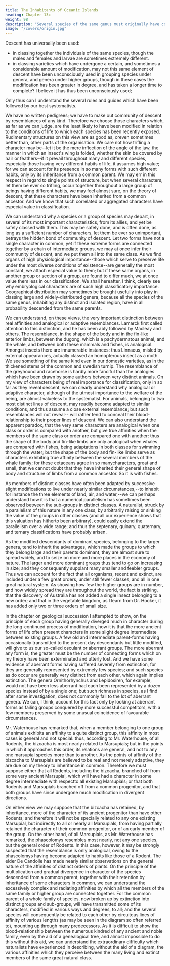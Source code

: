 ```yaml
---
title: The Inhabitants of Oceanic Islands
heading: Chapter 13c
weight: 98
description: "Several species of the same genus must originally have come from the same source"
image: "/covers/origin.jpg"
---
```



Descent has universally been used:
- in classing together the individuals of the same species, though the males and females and larvae are sometimes extremely different.
- in classing varieties which have undergone a certain, and sometimes a considerable amount of modification, may not this same element of descent have been unconsciously used in grouping species under genera, and genera under higher groups, though in these cases the modification has been greater in degree, and has taken a longer time to complete? I believe it has thus been
unconsciously used; 

Only thus can I understand the several rules and guides which have been
followed by our best systematists. 

We have no written pedigrees; we have to make out community of descent by resemblances of any kind. Therefore we choose those characters which, as far as we can judge, are the least likely to have been modified in relation to the conditions of life to which each species has been recently exposed. Rudimentary structures on this view are as good as, oreven sometimes better than, other parts of the organisation. We care not how trifling a character may be--let it be the mere inflection of the angle of the jaw, the manner in which an insect's wing is folded, whether the skin be covered by hair or feathers--if it prevail throughout many and different species, especially those having very different habits of life, it assumes high value; for we can account for its presence in so many forms with such different habits, only by its inheritance from a common parent. We may err in this respect in regard to single points of structure, but when several characters, let them be ever so trifling, occur together throughout a large group of beings having different habits, we may feel almost sure, on the theory of descent, that these characters have been inherited from a common ancestor. And we know that such correlated or aggregated characters
have especial value in classification.


We can understand why a species or a group of species may depart, in several of its most important
characteristics, from its allies, and yet be safely classed with them. This may be safely done, and is
often done, as long as a sufficient number of characters, let them be ever so unimportant, betrays
the hidden bond of community of descent. Let two forms have not a single character in common,
yet if these extreme forms are connected together by a chain of intermediate groups, we may at
once infer their community of descent, and we put them all into the same class. As we find organs
of high physiological importance--those which serve to preserve life under the most diverse
conditions of existence--are generally the most constant, we attach especial value to them; but if
these same organs, in another group or section of a group, are found to differ much, we at once
value them less in our classification. We shall hereafter, I think, clearly see why embryological
characters are of such high classificatory importance. Geographical distribution may sometimes be
brought usefully into play in classing large and widely-distributed genera, because all the species of
the same genus, inhabiting any distinct and isolated region, have in all probability descended from
the same parents.

We can understand, on these views, the very important distinction between real affinities and
analogical or adaptive resemblances. Lamarck first called attention to this distinction, and he has
been ably followed by Macleay and others. The resemblance, in the shape of the body and in the
fin-like anterior limbs, between the dugong, which is a pachydermatous animal, and the whale, and
between both these mammals and fishes, is analogical. Amongst insects there are innumerable
instances: thus Linnaeus, misled by external appearances, actually classed an homopterous insect
as a moth. We see something of the same kind even in our domestic varieties, as in the thickened
stems of the common and swedish turnip. The resemblance of the greyhound and racehorse is
hardly more fanciful than the analogies which have been drawn by some authors between very
distinct animals. On my view of characters being of real importance for classification, only in so
far as they reveal descent, we can clearly understand why analogical or adaptive character, although
of the utmost importance to the welfare of the being, are almost valueless to the systematist. For
animals, belonging to two most distinct lines of descent, may readily become adapted to similar
conditions, and thus assume a close external resemblance; but such resemblances will not reveal--
will rather tend to conceal their blood-relationship to their proper lines of descent. We can also
understand the apparent paradox, that the very same characters are analogical when one class or
order is compared with another, but give true affinities when the members of the same class or
order are compared one with another: thus the shape of the body and fin-like limbs are only
analogical when whales are compared with fishes, being adaptations in both classes for swimming
through the water; but the shape of the body and fin-like limbs serve as characters exhibiting true
affinity between the several members of the whale family; for these cetaceans agree in so manycharacters, great and small, that we cannot doubt that they have inherited their general shape of
body and structure of limbs from a common ancestor. So it is with fishes.

As members of distinct classes have often been adapted by successive slight modifications to live
under nearly similar circumstances,--to inhabit for instance the three elements of land, air, and
water,--we can perhaps understand how it is that a numerical parallelism has sometimes been
observed between the sub-groups in distinct classes. A naturalist, struck by a parallelism of this
nature in any one class, by arbitrarily raising or sinking the value of the groups in other classes (and
all our experience shows that this valuation has hitherto been arbitrary), could easily extend the
parallelism over a wide range; and thus the septenary, quinary, quaternary, and ternary
classifications have probably arisen.

As the modified descendants of dominant species, belonging to the larger genera, tend to inherit the
advantages, which made the groups to which they belong large and their parents dominant, they are
almost sure to spread widely, and to seize on more and more places in the economy of nature. The
larger and more dominant groups thus tend to go on increasing in size; and they consequently
supplant many smaller and feebler groups. Thus we can account for the fact that all organisms,
recent and extinct, are included under a few great orders, under still fewer classes, and all in one
great natural system. As showing how few the higher groups are in number, and how widely
spread they are throughout the world, the fact is striking, that the discovery of Australia has not
added a single insect belonging to a new order; and that in the vegetable kingdom, as I learn from
Dr. Hooker, it has added only two or three orders of small size.

In the chapter on geological succession I attempted to show, on the principle of each group having
generally diverged much in character during the long-continued process of modification, how it is
that the more ancient forms of life often present characters in some slight degree intermediate
between existing groups. A few old and intermediate parent-forms having occasionally transmitted
to the present day descendants but little modified, will give to us our so-called osculant or aberrant
groups. The more aberrant any form is, the greater must be the number of connecting forms which
on my theory have been exterminated and utterly lost. And we have some evidence of aberrant
forms having suffered severely from extinction, for they are generally represented by extremely
few species; and such species as do occur are generally very distinct from each other, which again
implies extinction. The genera Ornithorhynchus and Lepidosiren, for example, would not have
been less aberrant had each been represented by a dozen species instead of by a single one; but such
richness in species, as I find after some investigation, does not commonly fall to the lot of aberrant
genera. We can, I think, account for this fact only by looking at aberrant forms as failing groups
conquered by more successful competitors, with a few members preserved by some unusual
coincidence of favourable circumstances.

Mr. Waterhouse has remarked that, when a member belonging to one group of animals exhibits an
affinity to a quite distinct group, this affinity in most cases is general and not special: thus,
according to Mr. Waterhouse, of all Rodents, the bizcacha is most nearly related to Marsupials; but
in the points in which it approaches this order, its relations are general, and not to any one
marsupial species more than to another. As the points of affinity of the bizcacha to Marsupials are
believed to be real and not merely adaptive, they are due on my theory to inheritance in common.
Therefore we must suppose either that all Rodents, including the bizcacha, branched off from some
very ancient Marsupial, which will have had a character in some degree intermediate with respectto all existing Marsupials; or that both Rodents and Marsupials branched off from a common progenitor, and that both groups have since undergone much modification in divergent directions. 

On either view we may suppose that the bizcacha has retained, by inheritance, more of the
character of its ancient progenitor than have other Rodents; and therefore it will not be specially
related to any one existing Marsupial, but indirectly to all or nearly all Marsupials, from having
partially retained the character of their common progenitor, or of an early member of the group.
On the other hand, of all Marsupials, as Mr. Waterhouse has remarked, the phascolomys resembles
most nearly, not any one species, but the general order of Rodents. In this case, however, it may be
strongly suspected that the resemblance is only analogical, owing to the phascolomys having
become adapted to habits like those of a Rodent. The elder De Candolle has made nearly similar
observations on the general nature of the affinities of distinct orders of plants.
On the principle of the multiplication and gradual divergence in character of the species descended
from a common parent, together with their retention by inheritance of some characters in common,
we can understand the excessively complex and radiating affinities by which all the members of the
same family or higher group are connected together. For the common parent of a whole family of
species, now broken up by extinction into distinct groups and sub-groups, will have transmitted
some of its characters, modified in various ways and degrees, to all; and the several species will
consequently be related to each other by circuitous lines of affinity of various lengths (as may be
seen in the diagram so often referred to), mounting up through many predecessors. As it is difficult
to show the blood-relationship between the numerous kindred of any ancient and noble family,
even by the aid of a genealogical tree, and almost impossible to do this without this aid, we can
understand the extraordinary difficulty which naturalists have experienced in describing, without
the aid of a diagram, the various affinities which they perceive between the many living and extinct
members of the same great natural class.

